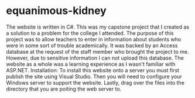# equanimous-kidney
The website is written in C#.
This was my capstone project that I created as a solution to a problem for the college I attended.
The purpose of this project was to allow teachers to enter in information about students who were in some
sort of trouble academically. It was backed by an Access database at the request of the staff member who
brought the project to me. However, due to sensitive information I can not upload this database.
The website as a whole was a learning experience as I wasn't familiar with ASP.NET. 
Installation:
To install this website onto a server you must first publish the site using Visual Studio.
Then you will need to configure your Windows server to support the website.
Lastly, drag over the files into the directory that you are poiting the web server to.
